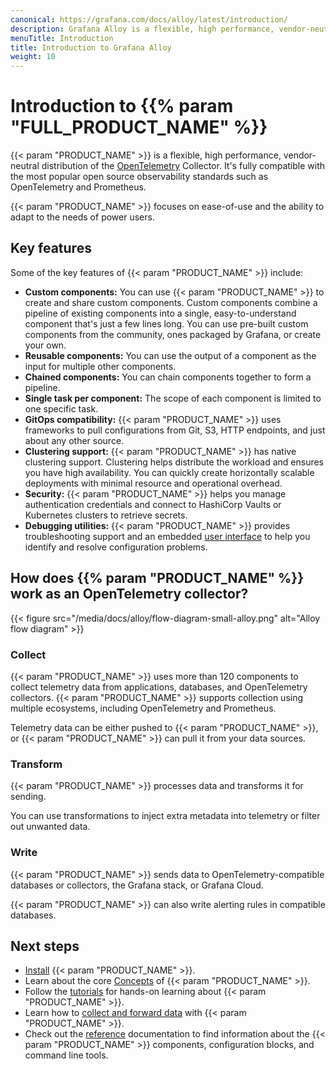 ```yaml
---
canonical: https://grafana.com/docs/alloy/latest/introduction/
description: Grafana Alloy is a flexible, high performance, vendor-neutral distribution of the OTel Collector
menuTitle: Introduction
title: Introduction to Grafana Alloy
weight: 10
---
```


# Introduction to {{% param "FULL_PRODUCT_NAME" %}}

{{< param "PRODUCT_NAME" >}} is a flexible, high performance, vendor-neutral distribution of the [OpenTelemetry][] Collector.
It's fully compatible with the most popular open source observability standards such as OpenTelemetry and Prometheus.

{{< param "PRODUCT_NAME" >}} focuses on ease-of-use and the ability to adapt to the needs of power users.

## Key features

Some of the key features of {{< param "PRODUCT_NAME" >}} include:

- **Custom components:** You can use {{< param "PRODUCT_NAME" >}} to create and share custom components.
  Custom components combine a pipeline of existing components into a single, easy-to-understand component that's just a few lines long.
  You can use pre-built custom components from the community, ones packaged by Grafana, or create your own.
- **Reusable components:** You can use the output of a component as the input for multiple other components.
- **Chained components:** You can chain components together to form a pipeline.
- **Single task per component:** The scope of each component is limited to one specific task.
- **GitOps compatibility:** {{< param "PRODUCT_NAME" >}} uses frameworks to pull configurations from Git, S3, HTTP endpoints, and just about any other source.
- **Clustering support:** {{< param "PRODUCT_NAME" >}} has native clustering support.
  Clustering helps distribute the workload and ensures you have high availability.
  You can quickly create horizontally scalable deployments with minimal resource and operational overhead.
- **Security:** {{< param "PRODUCT_NAME" >}} helps you manage authentication credentials and connect to HashiCorp Vaults or Kubernetes clusters to retrieve secrets.
- **Debugging utilities:** {{< param "PRODUCT_NAME" >}} provides troubleshooting support and an embedded [user interface][UI] to help you identify and resolve configuration problems.

## How does {{% param "PRODUCT_NAME" %}} work as an OpenTelemetry collector?

{{< figure src="/media/docs/alloy/flow-diagram-small-alloy.png" alt="Alloy flow diagram" >}}

### Collect

{{< param "PRODUCT_NAME" >}} uses more than 120 components to collect telemetry data from applications, databases, and OpenTelemetry collectors.
{{< param "PRODUCT_NAME" >}} supports collection using multiple ecosystems, including OpenTelemetry and Prometheus.

Telemetry data can be either pushed to {{< param "PRODUCT_NAME" >}}, or {{< param "PRODUCT_NAME" >}} can pull it from your data sources.

### Transform

{{< param "PRODUCT_NAME" >}} processes data and transforms it for sending.

You can use transformations to inject extra metadata into telemetry or filter out unwanted data.

### Write

{{< param "PRODUCT_NAME" >}} sends data to OpenTelemetry-compatible databases or collectors, the Grafana stack, or Grafana Cloud.

{{< param "PRODUCT_NAME" >}} can also write alerting rules in compatible databases.

## Next steps

- [Install][] {{< param "PRODUCT_NAME" >}}.
- Learn about the core [Concepts][] of {{< param "PRODUCT_NAME" >}}.
- Follow the [tutorials][] for hands-on learning about {{< param "PRODUCT_NAME" >}}.
- Learn how to [collect and forward data][Collect] with {{< param "PRODUCT_NAME" >}}.
- Check out the [reference][] documentation to find information about the {{< param "PRODUCT_NAME" >}} components, configuration blocks, and command line tools.

[OpenTelemetry]: https://opentelemetry.io/ecosystem/distributions/
[Install]: ../set-up/install/
[Concepts]: ../get-started/
[Collect]: ../collect/
[tutorials]: ../tutorials/
[reference]: ../reference/
[UI]: ../troubleshoot/debug/
